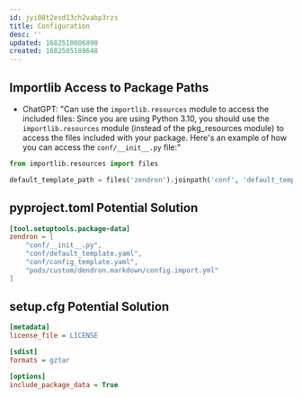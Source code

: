 ```yaml
---
id: jyi08t2esd13ch2vabp3rzs
title: Configuration
desc: ''
updated: 1682510006890
created: 1682505188648
---
```


## Importlib Access to Package Paths

- ChatGPT: "Can use the `importlib.resources` module to access the included files:
Since you are using Python 3.10, you should use the `importlib.resources` module (instead of the pkg_resources module) to access the files included with your package. Here's an example of how you can access the `conf/__init__.py` file:"

```python
from importlib.resources import files

default_template_path = files('zendron').joinpath('conf', 'default_template.yaml')
```

## pyproject.toml Potential Solution

```toml
[tool.setuptools.package-data]
zendron = [
    "conf/__init__.py",
    "conf/default_template.yaml",
    "conf/config_template.yaml",
    "pods/custom/dendron.markdown/config.import.yml"
]
```

## setup.cfg Potential Solution

```cfg
[metadata]
license_file = LICENSE

[sdist]
formats = gztar

[options]
include_package_data = True
```
